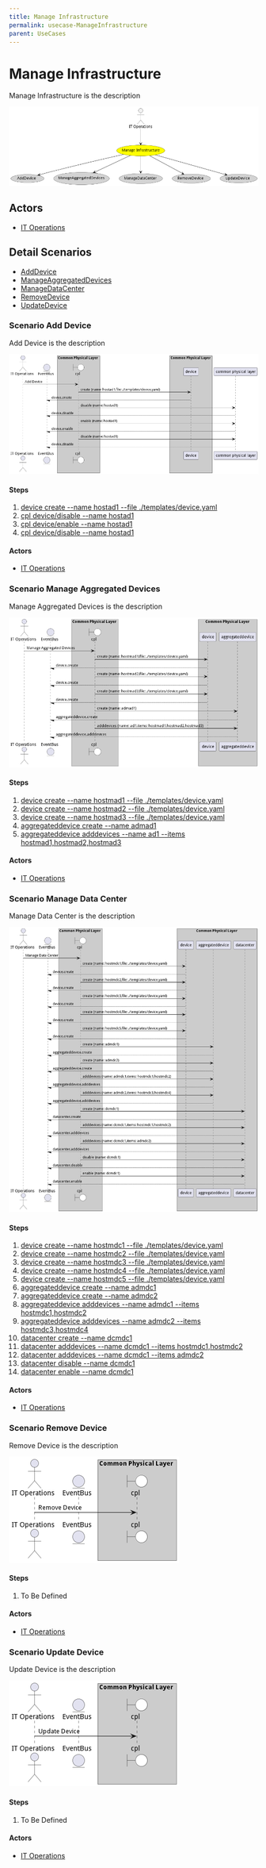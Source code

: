 ```yaml
---
title: Manage Infrastructure
permalink: usecase-ManageInfrastructure
parent: UseCases
---
```

# Manage Infrastructure

Manage Infrastructure is the description

![Activities Diagram](./Activities.png)

## Actors

* [IT Operations](actor-itops)











## Detail Scenarios

* [AddDevice](#scenario-AddDevice)
* [ManageAggregatedDevices](#scenario-ManageAggregatedDevices)
* [ManageDataCenter](#scenario-ManageDataCenter)
* [RemoveDevice](#scenario-RemoveDevice)
* [UpdateDevice](#scenario-UpdateDevice)



### Scenario Add Device

Add Device is the description

![Scenario AddDevice](./AddDevice.png)

#### Steps
1. [device create --name hostad1 --file ./templates/device.yaml](#action-device-create)
1. [cpl device/disable --name hostad1](#action-cpl-device-disable)
1. [cpl device/enable --name hostad1](#action-cpl-device-enable)
1. [cpl device/disable --name hostad1](#action-cpl-device-disable)

#### Actors

* [IT Operations](actor-itops)



### Scenario Manage Aggregated Devices

Manage Aggregated Devices is the description

![Scenario ManageAggregatedDevices](./ManageAggregatedDevices.png)

#### Steps
1. [device create --name hostmad1 --file ./templates/device.yaml](#action-device-create)
1. [device create --name hostmad2 --file ./templates/device.yaml](#action-device-create)
1. [device create --name hostmad3 --file ./templates/device.yaml](#action-device-create)
1. [aggregateddevice create --name admad1](#action-aggregateddevice-create)
1. [aggregateddevice adddevices --name ad1 --items hostmad1,hostmad2,hostmad3](#action-aggregateddevice-adddevices)

#### Actors

* [IT Operations](actor-itops)



### Scenario Manage Data Center

Manage Data Center is the description

![Scenario ManageDataCenter](./ManageDataCenter.png)

#### Steps
1. [device create --name hostmdc1 --file ./templates/device.yaml](#action-device-create)
1. [device create --name hostmdc2 --file ./templates/device.yaml](#action-device-create)
1. [device create --name hostmdc3 --file ./templates/device.yaml](#action-device-create)
1. [device create --name hostmdc4 --file ./templates/device.yaml](#action-device-create)
1. [device create --name hostmdc5 --file ./templates/device.yaml](#action-device-create)
1. [aggregateddevice create --name admdc1](#action-aggregateddevice-create)
1. [aggregateddevice create --name admdc2](#action-aggregateddevice-create)
1. [aggregateddevice adddevices --name admdc1 --items hostmdc1,hostmdc2](#action-aggregateddevice-adddevices)
1. [aggregateddevice adddevices --name admdc2 --items hostmdc3,hostmdc4](#action-aggregateddevice-adddevices)
1. [datacenter create --name dcmdc1](#action-datacenter-create)
1. [datacenter adddevices --name dcmdc1 --items hostmdc1,hostmdc2](#action-datacenter-adddevices)
1. [datacenter adddevices --name dcmdc1 --items admdc2](#action-datacenter-adddevices)
1. [datacenter disable --name dcmdc1](#action-datacenter-disable)
1. [datacenter enable --name dcmdc1](#action-datacenter-enable)

#### Actors

* [IT Operations](actor-itops)



### Scenario Remove Device

Remove Device is the description

![Scenario RemoveDevice](./RemoveDevice.png)

#### Steps
1. To Be Defined

#### Actors

* [IT Operations](actor-itops)



### Scenario Update Device

Update Device is the description

![Scenario UpdateDevice](./UpdateDevice.png)

#### Steps
1. To Be Defined

#### Actors

* [IT Operations](actor-itops)




